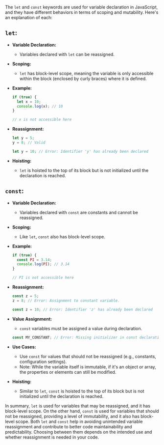 The `let` and `const` keywords are used for variable declaration in JavaScript, and they have different behaviors in terms of scoping and mutability. Here's an explanation of each:

## `let`:

- **Variable Declaration:**
  - Variables declared with `let` can be reassigned.

- **Scoping:**
  - `let` has block-level scope, meaning the variable is only accessible within the block (enclosed by curly braces) where it is defined.

- **Example:**
  ```javascript
  if (true) {
    let x = 10;
    console.log(x); // 10
  }

  // x is not accessible here
  ```

- **Reassignment:**
  ```javascript
  let y = 5;
  y = 8; // Valid

  let y = 10; // Error: Identifier 'y' has already been declared
  ```

- **Hoisting:**
  - `let` is hoisted to the top of its block but is not initialized until the declaration is reached.

## `const`:

- **Variable Declaration:**
  - Variables declared with `const` are constants and cannot be reassigned.

- **Scoping:**
  - Like `let`, `const` also has block-level scope.

- **Example:**
  ```javascript
  if (true) {
    const PI = 3.14;
    console.log(PI); // 3.14
  }

  // PI is not accessible here
  ```

- **Reassignment:**
  ```javascript
  const z = 5;
  z = 8; // Error: Assignment to constant variable.

  const z = 10; // Error: Identifier 'z' has already been declared
  ```

- **Value Assignment:**
  - `const` variables must be assigned a value during declaration.

  ```javascript
  const MY_CONSTANT; // Error: Missing initializer in const declaration
  ```

- **Use Cases:**
  - Use `const` for values that should not be reassigned (e.g., constants, configuration settings).
  - Note: While the variable itself is immutable, if it's an object or array, the properties or elements can still be modified.

- **Hoisting:**
  - Similar to `let`, `const` is hoisted to the top of its block but is not initialized until the declaration is reached.

In summary, `let` is used for variables that may be reassigned, and it has block-level scope. On the other hand, `const` is used for variables that should not be reassigned, providing a level of immutability, and it also has block-level scope. Both `let` and `const` help in avoiding unintended variable reassignment and contribute to better code maintainability and predictability. Choosing between them depends on the intended use and whether reassignment is needed in your code.